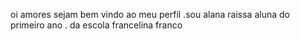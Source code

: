 oi amores sejam bem vindo ao meu perfil 
.sou alana raissa aluna do primeiro ano
. da escola francelina franco
